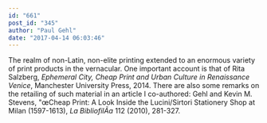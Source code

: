 ```yaml
---
id: "661"
post_id: "345"
author: "Paul Gehl"
date: "2017-04-14 06:03:46"
---
```

The realm of non-Latin, non-elite printing extended to an enormous variety of print products in the vernacular. One important account is that of Rita Salzberg, <em>Ephemeral City, Cheap Print and Urban Culture in Renaissance Venice</em>, Manchester University Press, 2014. There are also some remarks on the retailing of such material in an article I co-authored: Gehl and Kevin M. Stevens, "œCheap Print: A Look Inside the Lucini/Sirtori Stationery Shop at Milan (1597-1613), <em>La BibliofilÃ­a</em> 112 (2010), 281-327.
